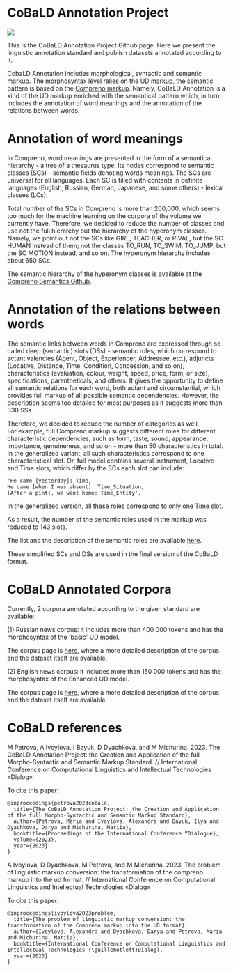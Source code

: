 # CoBaLD Annotation Project

<a href="https://creativecommons.org/licenses/by-nc/4.0/"><img src="https://img.shields.io/static/v1?label=license&message=CC-BY-NC-4.0&color=green"/></a>

This is the CoBaLD Annotation Project Github page. Here we present the linguistic annotation standard and publish datasets annotated according to it.

CobaLD Annotation includes morphological, syntactic and semantic markup. The morphosyntax level relies on the [UD markup](https://universaldependencies.org/), the semantic pattern is based on the [Compreno markup](https://github.com/compreno-semantics). Namely, CoBaLD Annotation is a kind of the UD markup enriched with the semantical pattern which, in turn, includes the annotation of word  meanings and the annotation of the relations between words.

# Annotation of word meanings

In Compreno, word meanings are presented in the form of a semantical hierarchy - a tree of a thesaurus type. Its nodes correspond to semantic classes (SCs) -  semantic fields denoting words meanings. The SCs are universal for all languages. Each SC is filled with contents in definite languages (English, Russian, German, Japanese, and some others) - lexical classes (LCs). 

Total number of the SCs in Compreno is more than 200,000, which seems too much for the machine learning on the corpora of the volume we currently have. Therefore, we decided to reduce the number of classes and use not the full hierarchy but the hierarchy of the hyperonym classes. Namely, we point out not the SCs like GIRL, TEACHER, or RIVAL, but the SC HUMAN instead of them; not the classes TO_RUN, TO_SWIM, TO_JUMP, but the SC MOTION instead, and so on. The hyperonym hierarchy includes about 650 SCs.

The semantic hierarchy of the hyperonym classes is available at the [Compreno Semantics Github](https://github.com/compreno-semantics).

# Annotation of the relations between words

The semantic links between words in Compreno are expressed through so called deep (semantic) slots (DSs) - semantic roles, which correspond to actant valencies (Agent, Object,
Experiencer, Addressee, etc.), adjuncts (Locative, Distance, Time, Condition, Concession, and so on), characteristics (evaluation, colour, weight, speed, price, form, or size), specifications, parentheticals, and others. It gives the opportunity to define all semantic relations for each word, both actant and circumstantial, which provides full markup of all possible semantic dependencies.
However, the description seems too detailed for most purposes as it suggests more than 330 SSs.

Therefore, we decided to reduce the number of categories as well.  
For example, full Compreno markup suggests different roles for different characteristic dependencies, such as form, taste, sound, appearance, importance, genuineness, and so on - more than 50
characteristics in total. In the generalized variant, all such characteristics correspond to one characteristical slot. Or, full model contains several Instrument, Locative and Time slots, which differ by the SCs each slot can include:

```
'He came [yesterday]: Time, 
He came [when I was absent]: Time_Situation, 
[After a pint], we went home: Time_Entity'.
```

In the generalized version, all these roles correspond to only one Time slot.

As a result, the number of the semantic roles used in the markup was reduced to 143 slots.

The list and the description of the semantic roles are available [here](https://github.com/compreno-semantics/semantic-slots).

These simplified SCs and DSs are used in the final version of the CoBaLD format.


# CoBaLD Annotated Corpora

Currently, 2 corpora annotated according to the given standard are available:

(1) Russian news corpus: it includes more than 400 000 tokens and has the morphosyntax of the 'basic' UD model.


The corpus page is [here](https://github.com/CobaldAnnotation/CobaldRus), where a more detailed description of the corpus and the dataset itself are available.

(2) English news corpus: it includes more than 150 000 tokens and has the morphosyntax of the Enhanced UD model.


The corpus page is [here](https://github.com/CobaldAnnotation/CobaldEng), where a more detailed description of the corpus and the dataset itself are available.

# CoBaLD references

M Petrova, A Ivoylova, I Bayuk, D Dyachkova, and M Michurina. 2023. The CoBaLD Annotation Project: the Creation and Application of the full
Morpho-Syntactic and Semantic Markup Standard. // International Conference on Computational
Linguistics and Intellectual Technologies «Dialog»

To cite this paper:

```
@inproceedings{petrova2023cobald,
  title={The CoBaLD Annotation Project: the Creation and Application of the full Morpho-Syntactic and Semantic Markup Standard},
  author={Petrova, Maria and Ivoylova, Alexandra and Bayuk, Ilya and Dyachkova, Darya and Michurina, Mariia},
  booktitle={Proceedings of the International Conference “Dialogue},
  volume={2023},
  year={2023}
}
```

A Ivoylova, D Dyachkova, M Petrova, and M Michurina. 2023. The problem of linguistic markup conversion:
the transformation of the compreno markup into the ud format. // International Conference on Computational
Linguistics and Intellectual Technologies «Dialog»

To cite this paper:

```
@inproceedings{ivoylova2023problem,
  title={The problem of linguistic markup conversion: the transformation of the Compreno markup into the UD format},
  author={Ivoylova, Alexandra and Dyachkova, Darya and Petrova, Maria and Michurina, Mariia},
  booktitle={International Conference on Computational Linguistics and Intellectual Technologies {\guillemotleft}Dialog},
  year={2023}
}
```
